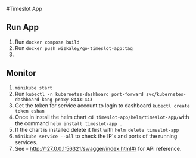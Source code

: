 #Timeslot App

## Run App
1) Run `docker compose build`
2) Run `docker push wizkaley/go-timeslot-app:tag`
3) 

## Monitor
1) `minikube start`
2) Run `kubectl -n kubernetes-dashboard port-forward svc/kubernetes-dashboard-kong-proxy 8443:443`
3) Get the token for service account to login to dashboard `kubectl create token eshan`
4) Once in install the helm chart `cd timeslot-app/helm/timeslot-app/`with the command `helm install timeslot-app .`
5) If the chart is installed delete it first with `helm delete timeslot-app`
6) `minikube service --all` to check the IP's and ports of the running services.
7) See - http://127.0.0.1:56321/swagger/index.html#/ for API reference.
